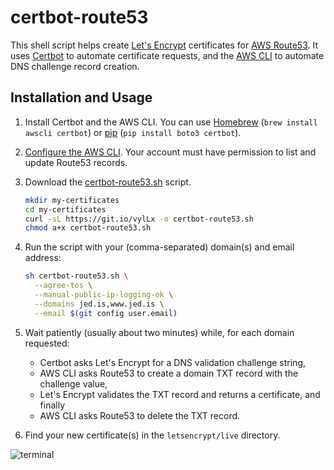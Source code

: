 certbot-route53
===============

This shell script helps create [Let's Encrypt][] certificates for [AWS Route53][]. It uses [Certbot][] to automate certificate requests, and the [AWS CLI][] to automate DNS challenge record creation.

Installation and Usage
----------------------

1. Install Certbot and the AWS CLI. You can use [Homebrew][] (`brew install awscli certbot`) or [pip][] (`pip install boto3 certbot`).

2. [Configure the AWS CLI][]. Your account must have permission to list and update Route53 records.

3. Download the [certbot-route53.sh][] script.

    ```sh
    mkdir my-certificates
    cd my-certificates
    curl -sL https://git.io/vylLx -o certbot-route53.sh
    chmod a+x certbot-route53.sh
    ```

4. Run the script with your (comma-separated) domain(s) and email address:

    ```sh
    sh certbot-route53.sh \
      --agree-tos \
      --manual-public-ip-logging-ok \
      --domains jed.is,www.jed.is \
      --email $(git config user.email)
    ```

5. Wait patiently (usually about two minutes) while, for each domain requested:

    - Certbot asks Let's Encrypt for a DNS validation challenge string,
    - AWS CLI asks Route53 to create a domain TXT record with the challenge value,
    - Let's Encrypt validates the TXT record and returns a certificate, and finally
    - AWS CLI asks Route53 to delete the TXT record.

6. Find your new certificate(s) in the `letsencrypt/live` directory.

![terminal](https://cloud.githubusercontent.com/assets/4433/23584470/9306b8ac-0130-11e7-9ffc-ef7d91971620.png)

[AWS Route53]: https://aws.amazon.com/route53
[Let's Encrypt]: https://letsencrypt.org
[Certbot]: https://certbot.eff.org
[AWS CLI]: https://aws.amazon.com/cli/
[Homebrew]: https://brew.sh/
[pip]: https://pypi.python.org/pypi/pip
[certbot-route53.sh]: https://git.io/vylLx
[Configure the AWS CLI]: http://docs.aws.amazon.com/cli/latest/userguide/cli-chap-getting-started.html

